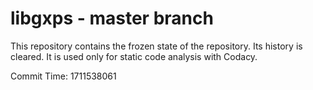 # libgxps - master branch

This repository contains the frozen state of the repository.
Its history is cleared. It is used only for static code
analysis with Codacy.

Commit Time: 1711538061